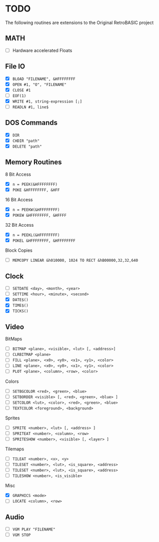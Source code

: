 # TODO
The following routines are extensions to the Original RetroBASIC project

## MATH
- [ ] Hardware accelerated Floats

## File IO
- [x] `BLOAD "FILENAME", &HFFFFFFFF`
- [x] `OPEN #1, "O", "FILENAME"`
- [x] `CLOSE #1`
- [ ] `EOF(1)`
- [x] `WRITE #1, string-expression [;]`
- [ ] `READLN #1, line$`

## DOS Commands
- [x] `DIR`
- [x] `CHDIR "path"`
- [x] `DELETE "path"`

## Memory Routines
8 Bit Access
- [x] `n = PEEK(&HFFFFFFFF)`
- [x] `POKE &HFFFFFFFF, &HFF `

16 Bit Access
- [x] `n = PEEKW(&HFFFFFFFF)`
- [x] `POKEW &HFFFFFFFF, &HFFFF`

32 Bit Access
- [x] `n = PEEKL(&HFFFFFFFF)`
- [x] `POKEL &HFFFFFFFF, &HFFFFFFFF`

Block Copies
- [ ] `MEMCOPY LINEAR &h010000, 1024 TO RECT &hB00000,32,32,640`

## Clock
- [ ] `SETDATE <day>, <month>, <year>`
- [ ] `SETTIME <hour>, <minute>, <second>`
- [x] `DATE$()`
- [x] `TIME$()`
- [x] `TICKS()`

## Video
BitMaps
- [ ] `BITMAP <plane>, <visible>, <lut> [, <address>]`
- [ ] `CLRBITMAP <plane>`
- [ ] `FILL <plane>, <x0>, <y0>, <x1>, <y1>, <color>`
- [ ] `LINE <plane>, <x0>, <y0>, <x1>, <y1>, <color>`
- [ ] `PLOT <plane>, <column>, <row>, <color>`

Colors
- [ ] `SETBGCOLOR <red>, <green>, <blue>`
- [ ] `SETBORDER <visible> [, <red>, <green>, <blue> ]`
- [ ] `SETCOLOR <lut>, <color>, <red>, <green>, <blue>`
- [ ] `TEXTCOLOR <foreground>, <background>`

Sprites
- [ ] `SPRITE <number>, <lut> [, <address> ]`
- [ ] `SPRITEAT <number>, <column>, <row>`
- [ ] `SPRITESHOW <number>, <visible> [, <layer> ]`

Tilemaps
- [ ] `TILEAT <number>, <x>, <y>`
- [ ] `TILESET <number>, <lut>, <is_square>, <address>`
- [ ] `TILESET <number>, <lut>, <is_square>, <address>`
- [ ] `TILESHOW <number>, <is_visible>`

Misc
- [x] `GRAPHICS <mode>`
- [ ] `LOCATE <column>, <row>`

## Audio
- [ ] `VGM PLAY "FILENAME"`
- [ ] `VGM STOP`